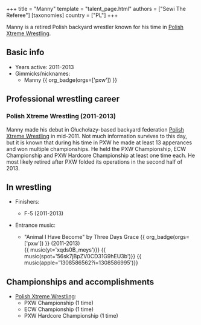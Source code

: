 +++
title = "Manny"
template = "talent_page.html"
authors = ["Sewi The Referee"]
[taxonomies]
country = ["PL"]
+++

Manny is a retired Polish backyard wrestler known for his time in [Polish Xtreme Wrestling](@/o/pxw.md).

## Basic info

* Years active: 2011-2013
* Gimmicks/nicknames:
  - Manny {{ org_badge(orgs=['pxw']) }}

## Professional wrestling career

### Polish Xtreme Wrestling (2011-2013)

Manny made his debut in Głuchołazy-based backyard federation [Polish Xtreme Wrestling](@/o/pxw.md) in mid-2011. Not much information survives to this day, but it is known that during his time in PXW he made at least 13 apperances and won multiple championships. He held the PXW Championship, ECW Championship and PXW Hardcore Championship at least one time each. He most likely retired after PXW folded its operations in the second half of 2013.

## In wrestling

* Finishers:
  - F-5 (2011-2013)

* Entrance music:
  - "Animal I Have Become" by Three Days Grace
 {{ org_badge(orgs=['pxw']) }} (2011-2013) <br>
 {{ music(yt='xqds0B_meys')}}
 {{ music(spot='56sk7jBpZV0CD31G9hEU3b')}}
 {{ music(apple='1308586562?i=1308586995')}}

 ## Championships and accomplishments

 * [Polish Xtreme Wrestling](@/o/pxw.md):
   - PXW Championship (1 time)
   - ECW Championship (1 time)
   - PXW Hardcore Championship (1 time)
